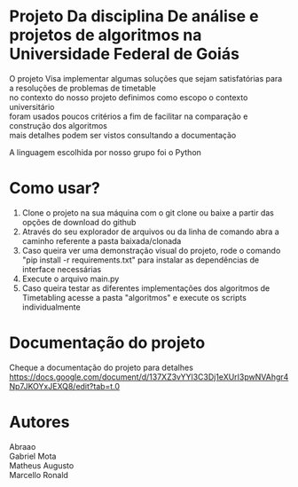 # Projeto Da disciplina De análise e projetos de algoritmos na Universidade Federal de Goiás
O projeto Visa implementar algumas soluções que sejam satisfatórias para a resoluções de problemas de timetable  
no contexto do nosso projeto definimos como escopo o contexto universitário  
foram usados poucos critérios a fim de facilitar na comparação e construção dos algoritmos  
mais detalhes podem ser vistos consultando a documentação

A linguagem escolhida por nosso grupo foi o Python

# Como usar?
1. Clone o projeto na sua máquina com o git clone ou baixe a partir das opções de download do github
2. Através do seu explorador de arquivos ou da linha de comando abra a caminho referente a pasta baixada/clonada
3. Caso queira ver uma demonstração visual do projeto, rode o comando "pip install -r requirements.txt" para instalar as dependências de interface necessárias
5. Execute o arquivo main.py
6. Caso queira testar as diferentes implementações dos algoritmos de Timetabling acesse a pasta "algoritmos" e execute os scripts individualmente

# Documentação do projeto
Cheque a documentação do projeto para detalhes
https://docs.google.com/document/d/137XZ3vYYl3C3Dj1eXUrI3pwNVAhgr4Np7JKOYxJEXQ8/edit?tab=t.0

# Autores  
Abraao  
Gabriel Mota  
Matheus Augusto  
Marcello Ronald  
